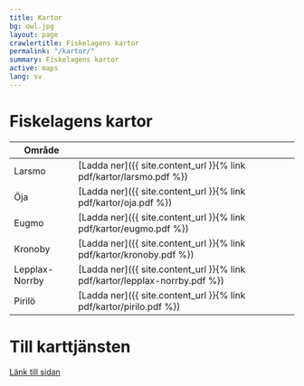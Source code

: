 ```yaml
---
title: Kartor
bg: owl.jpg
layout: page
crawlertitle: Fiskelagens kartor
permalink: "/kartor/"
summary: Fiskelagens kartor
active: maps
lang: sv
---
```


# Fiskelagens kartor

| Område  |  |
| ------------- | ------------- |
| Larsmo  | [Ladda ner]({{ site.content_url }}{% link pdf/kartor/larsmo.pdf %})  |
| Öja  | [Ladda ner]({{ site.content_url }}{% link pdf/kartor/oja.pdf %})  |
| Eugmo  | [Ladda ner]({{ site.content_url }}{% link pdf/kartor/eugmo.pdf %})  |
| Kronoby  | [Ladda ner]({{ site.content_url }}{% link pdf/kartor/kronoby.pdf %})  |
| Lepplax-Norrby  | [Ladda ner]({{ site.content_url }}{% link pdf/kartor/lepplax-norrby.pdf %})  |
| Pirilö  | [Ladda ner]({{ site.content_url }}{% link pdf/kartor/pirilo.pdf %})  |

# Till karttjänsten
[Länk till sidan](http://www.maanmittauslaitos.fi/asioi-verkossa/karttapaikka)
